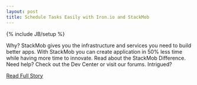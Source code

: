 ```yaml
---
layout: post
title: Schedule Tasks Easily with Iron.io and StackMob
---
```

{% include JB/setup %}<p>  Why?  StackMob gives you the infrastructure and services you need to build better apps.  With StackMob you can create application in 50% less time while having more time to innovate.  Read about the StackMob Difference.  Need help?  Check out the Dev Center or visit our forums.  Intrigued?<br />
<p><a href="https://blog.stackmob.com/2012/12/schedule-tasks-easily-with-iron-io-and-stackmob/">Read Full Story</a></p>
